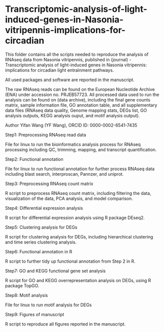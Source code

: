 # Transcriptomic-analysis-of-light-induced-genes-in-Nasonia-vitripennis-implications-for-circadian

This folder contains all the scripts needed to reproduce the analysis of RNAseq data from Nasonia vitripennis, published in (journal) - Transcriptomic analysis of light-induced genes in Nasonia vitripennis: implications for circadian light entrainment pathways.

All used packages and software are reported in the manuscript.

The raw RNAseq reads can be found on the European Nucleotide Archive (ENA) under accession no. PRJEB57723. All processed data used to run the analysis can be found on (data archive), including the final gene counts matrix, sample information file, GO annotation table, and all supplementary data files (RNAseq data quality, Genome mapping stats, DEGs list, GO analysis outputs, KEGG analysis ouput, and motif analysis output).

Author
Yifan Wang (YF Wang), ORCID ID: 0000-0002-6541-7435

Step1: Preprocessing RNAseq read data

File for linux to run the bioinformatics analysis process for RNAseq processing including QC, trimming, mapping, and transcript quantification.

Step2: Functional annotation

File for linux to run functional annotation for further process RNAseq data including blast search, interproscan, Pannzer, and uniprot.

Step3: Preprocessing RNAseq count matrix

R script to preprocess RNAseq count matrix, including filtering the data, visualization of the data, PCA analysis, and model comparison.

Step4: Differential expression analysis

R script for differential expression analysis using R package DEseq2.

Step5: Clustering analysis for DEGs 

R script for clustering analysis for DEGs, including hierarchical clustering and time series clustering analysis.

Step6: Functional annotation in R

R script to further tidy up functional annotation from Step 2 in R.

Step7: GO and KEGG functional gene set analysis 

R script for GO and KEGG overrepresentation analysis on DEGs, using R package TopGO.

Step8: Motif analysis

File for linux to run motif analysis for DEGs

Step9: Figures of manuscript 

R script to reproduce all figures reported in the manuscript.
